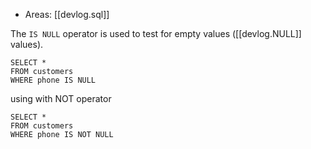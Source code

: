 
- Areas: [[devlog.sql]]

The `IS NULL` operator is used to test for empty values ([[devlog.NULL]] values).

    SELECT *
    FROM customers
    WHERE phone IS NULL

using with NOT operator

    SELECT *
    FROM customers
    WHERE phone IS NOT NULL
